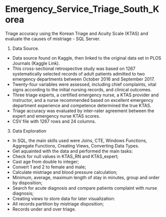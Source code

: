 # Emergency_Service_Triage_South_Korea
Triage accuracy using the Korean Triage and Acuity Scale (KTAS) and evaluate the causes of mistriage - SQL Server.

1. Data Source.
   
-  Data source found on Kaggle, then linked to the original data set in PLOS Journals (Kaggle Link).
- This cross-sectional retrospective study was based on 1267 systematically selected records of adult patients admitted to two emergency departments between October 2016 and September 2017.
- Twenty-four variables were assessed, including chief complaints, vital signs according to the initial nursing records, and clinical outcomes.
- Three triage experts, a certified emergency nurse, a KTAS provider and instructor, and a nurse recommended based on excellent emergency department experience and competence determined the true KTAS.
- Triage accuracy was evaluated by inter-rater agreement between the expert and emergency nurse KTAS scores.
- CSV file with 1267 rows and 24 columns.

3. Data Exploration
- In SQL, the main skills used were Joins, CTE, Windows Functions, Aggregate Functions, Creating Views, Converting Data Types.
- Get aquainted with the data and performed the main tasks:
- Check for null values in KTAS_RN and KTAS_expert;
- Cast age from double to integer;
- Convert 1 and 2 to female and male;
- Calculate mistriage and blood pressure calculation;
- Minimum, average, maximum length of stay in minutes, group and order by disposition;
- Search for acute diagnosis and compare patients complaint with nurse diagnosis;
- Creating views to store data for later visualization:
- All records partition by mistriage disposition;
- Records under and over triage.
